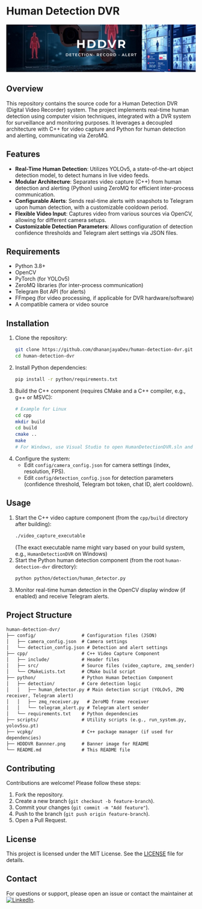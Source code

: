 # Human Detection DVR

![Banner Image](https://github.com/dhananjayaDev/human-detection-dvr/blob/master/HDDDVR%20Bannner.png)

## Overview
This repository contains the source code for a Human Detection DVR (Digital Video Recorder) system. The project implements real-time human detection using computer vision techniques, integrated with a DVR system for surveillance and monitoring purposes. It leverages a decoupled architecture with C++ for video capture and Python for human detection and alerting, communicating via ZeroMQ.

## Features
- **Real-Time Human Detection**: Utilizes YOLOv5, a state-of-the-art object detection model, to detect humans in live video feeds.
- **Modular Architecture**: Separates video capture (C++) from human detection and alerting (Python) using ZeroMQ for efficient inter-process communication.
- **Configurable Alerts**: Sends real-time alerts with snapshots to Telegram upon human detection, with a customizable cooldown period.
- **Flexible Video Input**: Captures video from various sources via OpenCV, allowing for different camera setups.
- **Customizable Detection Parameters**: Allows configuration of detection confidence thresholds and Telegram alert settings via JSON files.

## Requirements
- Python 3.8+
- OpenCV
- PyTorch (for YOLOv5)
- ZeroMQ libraries (for inter-process communication)
- Telegram Bot API (for alerts)
- FFmpeg (for video processing, if applicable for DVR hardware/software)
- A compatible camera or video source

## Installation
1. Clone the repository:
   ```bash
   git clone https://github.com/dhananjayaDev/human-detection-dvr.git
   cd human-detection-dvr
   ```
2. Install Python dependencies:
   ```bash
   pip install -r python/requirements.txt
   ```
3. Build the C++ component (requires CMake and a C++ compiler, e.g., g++ or MSVC):
   ```bash
   # Example for Linux
   cd cpp
   mkdir build
   cd build
   cmake ..
   make
   # For Windows, use Visual Studio to open HumanDetectionDVR.sln and build
   ```
4. Configure the system:
   - Edit `config/camera_config.json` for camera settings (index, resolution, FPS).
   - Edit `config/detection_config.json` for detection parameters (confidence threshold, Telegram bot token, chat ID, alert cooldown).

## Usage
1. Start the C++ video capture component (from the `cpp/build` directory after building):
   ```bash
   ./video_capture_executable
   ```
   (The exact executable name might vary based on your build system, e.g., `HumanDetectionDVR` on Windows)
2. Start the Python human detection component (from the root `human-detection-dvr` directory):
   ```bash
   python python/detection/human_detector.py
   ```
3. Monitor real-time human detection in the OpenCV display window (if enabled) and receive Telegram alerts.

## Project Structure
```
human-detection-dvr/
├── config/                 # Configuration files (JSON)
│   ├── camera_config.json  # Camera settings
│   └── detection_config.json # Detection and alert settings
├── cpp/                    # C++ Video Capture Component
│   ├── include/            # Header files
│   ├── src/                # Source files (video_capture, zmq_sender)
│   └── CMakeLists.txt      # CMake build script
├── python/                 # Python Human Detection Component
│   ├── detection/          # Core detection logic
│   │   ├── human_detector.py # Main detection script (YOLOv5, ZMQ receiver, Telegram alert)
│   │   ├── zmq_receiver.py   # ZeroMQ frame receiver
│   │   └── telegram_alert.py # Telegram alert sender
│   └── requirements.txt    # Python dependencies
├── scripts/                # Utility scripts (e.g., run_system.py, yolov5su.pt)
├── vcpkg/                  # C++ package manager (if used for dependencies)
├── HDDDVR Bannner.png      # Banner image for README
└── README.md               # This README file
```

## Contributing
Contributions are welcome! Please follow these steps:
1. Fork the repository.
2. Create a new branch (`git checkout -b feature-branch`).
3. Commit your changes (`git commit -m "Add feature"`).
4. Push to the branch (`git push origin feature-branch`).
5. Open a Pull Request.

## License
This project is licensed under the MIT License. See the [LICENSE](https://github.com/dhananjayaDev/human-detection-dvr?tab=MIT-1-ov-file) file for details.

## Contact
For questions or support, please open an issue or contact the maintainer at [![LinkedIn](https://img.shields.io/badge/LinkedIn-Profile-blue)](https://www.linkedin.com/in/dhananjayadissanayake/).


